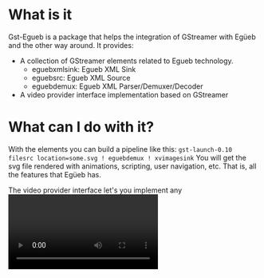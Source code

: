 What is it
==========
Gst-Egueb is a package that helps the integration of GStreamer with Egüeb and the other way around.
It provides:
+ A collection of GStreamer elements related to Egueb technology.
  + eguebxmlsink: Egueb XML Sink
  + eguebsrc: Egueb XML Source
  + eguebdemux: Egueb XML Parser/Demuxer/Decoder
+ A video provider interface implementation based on GStreamer

What can I do with it?
======================
With the elements you can build a pipeline like this:
```gst-launch-0.10 filesrc location=some.svg ! eguebdemux ! xvimagesink```
You will get the svg file rendered with animations, scripting, user navigation, etc. That is, all the features that Egüeb has.

The video provider interface let's you implement any <video> tag for your own XML dialect based on Egüeb. Right now it used to
provide multimedia on SVG files following the SVG Tiny spec.

